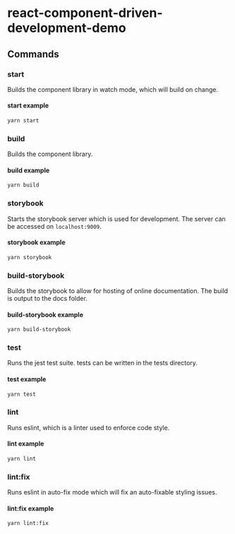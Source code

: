 # react-component-driven-development-demo

## Commands

### start

Builds the component library in watch mode, which will build on change.

#### start example

```bash
yarn start
```

### build

Builds the component library.

#### build example

```bash
yarn build
```

### storybook

Starts the storybook server which is used for development.
The server can be accessed on `localhost:9009`.

#### storybook example

```bash
yarn storybook
```

### build-storybook

Builds the storybook to allow for hosting of online documentation.
The build is output to the docs folder.

#### build-storybook example

```bash
yarn build-storybook
```

### test

Runs the jest test suite. tests can be written in the tests directory.

#### test example

```bash
yarn test
```

### lint

Runs eslint, which is a linter used to enforce code style.

#### lint example

```bash
yarn lint
```

### lint:fix

Runs eslint in auto-fix mode which will fix an auto-fixable styling issues.

#### lint:fix example

```bash
yarn lint:fix
```

